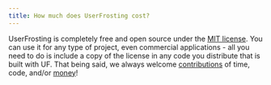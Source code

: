 ```yaml
---
title: How much does UserFrosting cost?
---
```

UserFrosting is completely free and open source under the [MIT license](https://github.com/userfrosting/UserFrosting/blob/master/LICENSE.md).  You can use it for any type of project, even commercial applications - all you need to do is include a copy of the license in any code you distribute that is built with UF.  That being said, we always welcome [contributions](https://learn.userfrosting.com/contributing/supporting-userfrosting) of time, code, and/or [money](https://pledgie.com/campaigns/29583)!
